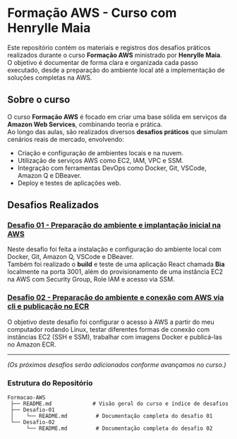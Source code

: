 # Formação AWS - Curso com Henrylle Maia

Este repositório contém os materiais e registros dos desafios práticos realizados durante o curso **Formação AWS** ministrado por **Henrylle Maia**.  
O objetivo é documentar de forma clara e organizada cada passo executado, desde a preparação do ambiente local até a implementação de soluções completas na AWS.

## Sobre o curso
O curso **Formação AWS** é focado em criar uma base sólida em serviços da **Amazon Web Services**, combinando teoria e prática.  
Ao longo das aulas, são realizados diversos **desafios práticos** que simulam cenários reais de mercado, envolvendo:

- Criação e configuração de ambientes locais e na nuvem.
- Utilização de serviços AWS como EC2, IAM, VPC e SSM.
- Integração com ferramentas DevOps como Docker, Git, VSCode, Amazon Q e DBeaver.
- Deploy e testes de aplicações web.

## Desafios Realizados

### [Desafio 01 - Preparação do ambiente e implantação inicial na AWS](Desafio-01/README.md)
Neste desafio foi feita a instalação e configuração do ambiente local com Docker, Git, Amazon Q, VSCode e DBeaver.  
Também foi realizado o **build** e teste de uma aplicação React chamada **Bia** localmente na porta 3001, além do provisionamento de uma instância EC2 na AWS com Security Group, Role IAM e acesso via SSM.

### [Desafio 02 - Preparação do ambiente e conexão com AWS via cli e publicação no ECR](Desafio-02/README.md)
O objetivo deste desafio foi configurar o acesso à AWS a partir do meu computador rodando Linux, testar diferentes formas de conexão com instâncias EC2 (SSH e SSM), trabalhar com imagens Docker e publicá-las no Amazon ECR.  

---



*(Os próximos desafios serão adicionados conforme avançamos no curso.)*

### Estrutura do Repositório

```plaintext
Formacao-AWS
 ├── README.md             # Visão geral do curso e índice de desafios
 ├── Desafio-01
 │    └── README.md         # Documentação completa do desafio 01
 └── Desafio-02
      └── README.md         # Documentação completa do desafio 02
